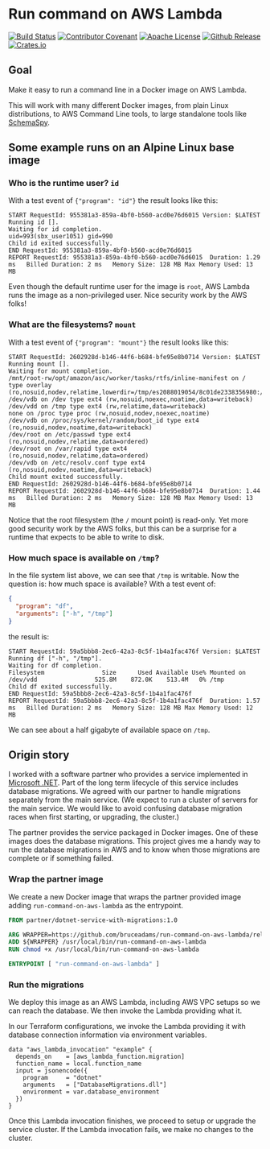 # Run command on AWS Lambda

[![Build Status](https://api.cirrus-ci.com/github/bruceadams/run-command-on-aws-lambda.svg)](https://cirrus-ci.com/github/bruceadams/run-command-on-aws-lambda)
[![Contributor Covenant](https://img.shields.io/badge/Contributor%20Covenant-v2.1%20adopted-ff69b4.svg)](CODE_OF_CONDUCT.md)
[![Apache License](https://img.shields.io/github/license/bruceadams/run-command-on-aws-lambda?logo=apache)](LICENSE)
[![Github Release](https://img.shields.io/github/v/release/bruceadams/run-command-on-aws-lambda?logo=github)](https://github.com/bruceadams/run-command-on-aws-lambda/releases)
[![Crates.io](https://img.shields.io/crates/v/run-command-on-aws-lambda?logo=rust)](https://crates.io/crates/run-command-on-aws-lambda)

## Goal

Make it easy to run a command line in a Docker image on AWS Lambda.

This will work with many different Docker images, from plain Linux
distributions, to AWS Command Line tools, to large standalone tools like
[SchemaSpy](https://schemaspy.org/).

## Some example runs on an Alpine Linux base image

### Who is the runtime user? `id`

With a test event of `{"program": "id"}` the result looks like this:

```
START RequestId: 955381a3-859a-4bf0-b560-acd0e76d6015 Version: $LATEST
Running id [].
Waiting for id completion.
uid=993(sbx_user1051) gid=990
Child id exited successfully.
END RequestId: 955381a3-859a-4bf0-b560-acd0e76d6015
REPORT RequestId: 955381a3-859a-4bf0-b560-acd0e76d6015	Duration: 1.29 ms	Billed Duration: 2 ms	Memory Size: 128 MB	Max Memory Used: 13 MB
```

Even though the default runtime user for the image is `root`,
AWS Lambda runs the image as a non-privileged user.
Nice security work by the AWS folks!

### What are the filesystems? `mount`

With a test event of `{"program": "mount"}` the result looks like this:

```
START RequestId: 2602928d-b146-44f6-b684-bfe95e8b0714 Version: $LATEST
Running mount [].
Waiting for mount completion.
/mnt/root-rw/opt/amazon/asc/worker/tasks/rtfs/inline-manifest on / type overlay (ro,nosuid,nodev,relatime,lowerdir=/tmp/es2088019054/8c01de2338356980:/tmp/es2088019054/34f08a2940031490)
/dev/vdb on /dev type ext4 (rw,nosuid,noexec,noatime,data=writeback)
/dev/vdd on /tmp type ext4 (rw,relatime,data=writeback)
none on /proc type proc (rw,nosuid,nodev,noexec,noatime)
/dev/vdb on /proc/sys/kernel/random/boot_id type ext4 (ro,nosuid,nodev,noatime,data=writeback)
/dev/root on /etc/passwd type ext4 (ro,nosuid,nodev,relatime,data=ordered)
/dev/root on /var/rapid type ext4 (ro,nosuid,nodev,relatime,data=ordered)
/dev/vdb on /etc/resolv.conf type ext4 (ro,nosuid,nodev,noatime,data=writeback)
Child mount exited successfully.
END RequestId: 2602928d-b146-44f6-b684-bfe95e8b0714
REPORT RequestId: 2602928d-b146-44f6-b684-bfe95e8b0714	Duration: 1.44 ms	Billed Duration: 2 ms	Memory Size: 128 MB	Max Memory Used: 13 MB
```

Notice that the root filesystem (the `/` mount point) is read-only.
Yet more good security work by the AWS folks, but this can be a
surprise for a runtime that expects to be able to write to disk.

### How much space is available on `/tmp`?

In the file system list above, we can see that `/tmp` is writable.
Now the question is: how much space is available? With a test event of:

```json
{
  "program": "df",
  "arguments": ["-h", "/tmp"]
}
```

the result is:

```
START RequestId: 59a5bbb8-2ec6-42a3-8c5f-1b4a1fac476f Version: $LATEST
Running df ["-h", "/tmp"].
Waiting for df completion.
Filesystem                Size      Used Available Use% Mounted on
/dev/vdd                525.8M    872.0K    513.4M   0% /tmp
Child df exited successfully.
END RequestId: 59a5bbb8-2ec6-42a3-8c5f-1b4a1fac476f
REPORT RequestId: 59a5bbb8-2ec6-42a3-8c5f-1b4a1fac476f	Duration: 1.57 ms	Billed Duration: 2 ms	Memory Size: 128 MB	Max Memory Used: 12 MB
```

We can see about a half gigabyte of available space on `/tmp`.

## Origin story

I worked with a software partner who provides a service implemented in
[Microsoft .NET](https://dotnet.microsoft.com/). Part of the long term
lifecycle of this service includes database migrations. We agreed with
our partner to handle migrations separately from the main service.
(We expect to run a cluster of servers for the main service.
We would like to avoid confusing database migration races
when first starting, or upgrading, the cluster.)

The partner provides the service packaged in Docker images.
One of these images does the database migrations.
This project gives me a handy way to run the database migrations in AWS
and to know when those migrations are complete or if something failed.

### Wrap the partner image

We create a new Docker image that wraps the partner provided image
adding `run-command-on-aws-lambda` as the entrypoint.

```dockerfile
FROM partner/dotnet-service-with-migrations:1.0

ARG WRAPPER=https://github.com/bruceadams/run-command-on-aws-lambda/releases/download/v0.1.0/run-command-on-aws-lambda.linux.x86_64
ADD ${WRAPPER} /usr/local/bin/run-command-on-aws-lambda
RUN chmod +x /usr/local/bin/run-command-on-aws-lambda

ENTRYPOINT [ "run-command-on-aws-lambda" ]
```

### Run the migrations

We deploy this image as an AWS Lambda,
including AWS VPC setups so we can reach the database.
We then invoke the Lambda providing what it.

In our Terraform configurations, we invoke the Lambda providing it
with database connection information via environment variables.

```hcl
data "aws_lambda_invocation" "example" {
  depends_on    = [aws_lambda_function.migration]
  function_name = local.function_name
  input = jsonencode({
    program     = "dotnet"
    arguments   = ["DatabaseMigrations.dll"]
    environment = var.database_environment
  })
}
```

Once this Lambda invocation finishes, we proceed to setup or upgrade
the service cluster. If the Lambda invocation fails,
we make no changes to the cluster.
